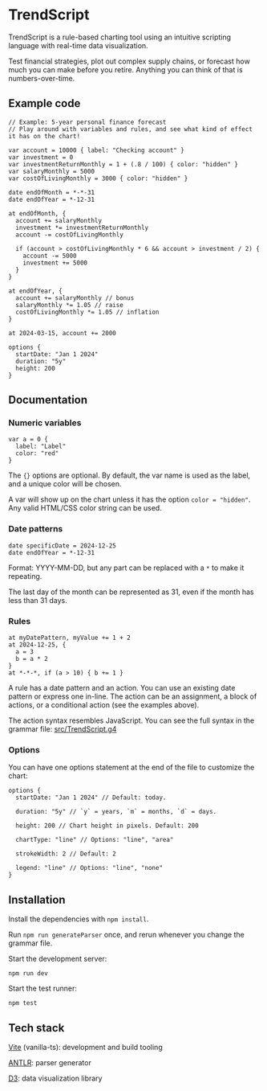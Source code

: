 # TrendScript

TrendScript is a rule-based charting tool using an intuitive scripting language with real-time data visualization.

Test financial strategies, plot out complex supply chains, or forecast how much you can make before you retire. Anything you can think of that is numbers-over-time.

## Example code

```
// Example: 5-year personal finance forecast
// Play around with variables and rules, and see what kind of effect it has on the chart!

var account = 10000 { label: "Checking account" }
var investment = 0
var investmentReturnMonthly = 1 + (.8 / 100) { color: "hidden" }
var salaryMonthly = 5000
var costOfLivingMonthly = 3000 { color: "hidden" }

date endOfMonth = *-*-31
date endOfYear = *-12-31

at endOfMonth, {
  account += salaryMonthly
  investment *= investmentReturnMonthly
  account -= costOfLivingMonthly

  if (account > costOfLivingMonthly * 6 && account > investment / 2) {
    account -= 5000
    investment += 5000
  }
}

at endOfYear, {
  account += salaryMonthly // bonus
  salaryMonthly *= 1.05 // raise
  costOfLivingMonthly *= 1.05 // inflation
}

at 2024-03-15, account += 2000

options {
  startDate: "Jan 1 2024"
  duration: "5y"
  height: 200
}
```

## Documentation

### Numeric variables

```
var a = 0 {
  label: "Label"
  color: "red"
}
```

The `{}` options are optional. By default, the var name is used as the label, and a unique color will be chosen.

A var will show up on the chart unless it has the option `color = "hidden"`. Any valid HTML/CSS color string can be used.

### Date patterns

```
date specificDate = 2024-12-25
date endOfYear = *-12-31
```

Format: YYYY-MM-DD, but any part can be replaced with a `*` to make it repeating.

The last day of the month can be represented as 31, even if the month has less than 31 days.

### Rules

```
at myDatePattern, myValue += 1 + 2
at 2024-12-25, {
  a = 3
  b = a * 2
}
at *-*-*, if (a > 10) { b += 1 }
```

A rule has a date pattern and an action.
You can use an existing date pattern or express one in-line.
The action can be an assignment, a block of actions, or a conditional action (see the examples above).

The action syntax resembles JavaScript. You can see the full syntax in the grammar file: [src/TrendScript.g4](src/TrendScript.g4)

### Options

You can have one options statement at the end of the file to customize the chart:

```
options {
  startDate: "Jan 1 2024" // Default: today.

  duration: "5y" // `y` = years, `m` = months, `d` = days.

  height: 200 // Chart height in pixels. Default: 200

  chartType: "line" // Options: "line", "area"

  strokeWidth: 2 // Default: 2

  legend: "line" // Options: "line", "none"
}
```

## Installation

Install the dependencies with `npm install`.

Run `npm run generateParser` once, and rerun whenever you change the grammar file.

Start the development server:

```
npm run dev
```

Start the test runner:

```
npm test
```

## Tech stack

[Vite](https://vitejs.dev/) (vanilla-ts): development and build tooling

[ANTLR](https://www.antlr.org/): parser generator

[D3](https://d3js.org/): data visualization library
